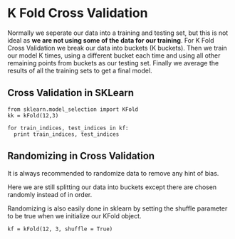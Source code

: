 # K Fold Cross Validation

Normally we seperate our data into a training and testing set, but this is not ideal as **we are not using some of the data for our training**. For K Fold Cross Validation we break our data into buckets (K buckets). Then we train our model K times, using a different bucket each time and using all other remaining points from buckets as our testing set. Finally we average the results of all the training sets to get a final model.

## Cross Validation in SKLearn

```
from sklearn.model_selection import KFold
kk = kFold(12,3)

for train_indices, test_indices in kf:
  print train_indices, test_indices
```

## Randomizing in Cross Validation
It is always recommended to randomize data to remove any hint of bias.

Here we are still splitting our data into buckets except there are chosen randomly instead of in order.

Randomizing is also easily done in sklearn by setting the shuffle parameter to be true when we initialize our KFold object.

```
kf = kFold(12, 3, shuffle = True)
```

